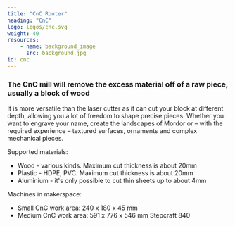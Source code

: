 ```yaml
---
title: "CnC Router"
heading: "CnC"
logo: logos/cnc.svg
weight: 40
resources:
    - name: background_image
      src: background.jpg
id: cnc
---
```


### The CnC mill will remove the excess material off of a raw piece, usually a block of wood

<!--more-->

It is more versatile than the laser cutter as it can cut your block at different depth, allowing you a lot of freedom to shape precise pieces. Whether you want to engrave your name, create the landscapes of Mordor or – with the required experience – textured surfaces, ornaments and complex mechanical pieces.

Supported materials:
- Wood - various kinds. Maximum cut thickness is about 20mm
- Plastic - HDPE, PVC. Maximum cut thickness is about 20mm
- Aluminium - it's only possible to cut thin sheets up to about 4mm

Machines in makerspace:
- Small CnC work area: 240 x 180 x 45 mm
- Medium CnC work area: 591 x 776 x 546 mm Stepcraft 840

